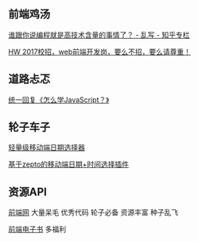 ## 前端鸡汤

[谁跟你说编程就是高技术含量的事情了？ - 乱写 - 知乎专栏](https://zhuanlan.zhihu.com/p/22646254)

[HW 2017校招，web前端开发岗，要么不招，要么请尊重！](https://zhuanlan.zhihu.com/p/22605301)

## 道路忐忑

[统一回复《怎么学JavaScript？》](http://www.w3cfuns.com/notes/17398/d3f6dd40e2d3ff15b209810dfa98be0b.html)

## 轮子车子

[轻量级移动端日期选择器](http://www.cnblogs.com/lvdabao/p/mobile-datepicker.html)

[基于zepto的移动端日期+时间选择插件](http://www.cnblogs.com/lvdabao/p/mobile-datetime-picker.html)


## 资源API

[前端网](http://www.w3cfuns.com/)
大量呆毛 优秀代码 轮子必备 资源丰富 种子乱飞

[前端电子书](http://www1.w3cfuns.com/feres.php?do=picture&listtype=book) 多福利